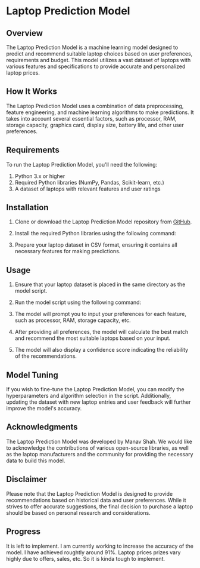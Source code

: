 # Laptop Prediction Model

## Overview

The Laptop Prediction Model is a machine learning model designed to predict and recommend suitable laptop choices based on user preferences, requirements and budget. This model utilizes a vast dataset of laptops with various features and specifications to provide accurate and personalized laptop prices.

## How It Works

The Laptop Prediction Model uses a combination of data preprocessing, feature engineering, and machine learning algorithms to make predictions. It takes into account several essential factors, such as processor, RAM, storage capacity, graphics card, display size, battery life, and other user preferences. 

## Requirements

To run the Laptop Prediction Model, you'll need the following:

1. Python 3.x or higher
2. Required Python libraries (NumPy, Pandas, Scikit-learn, etc.)
3. A dataset of laptops with relevant features and user ratings

## Installation

1. Clone or download the Laptop Prediction Model repository from [GitHub](https://github.com/ManavShah24604/laptop-prediction).

2. Install the required Python libraries using the following command:


3. Prepare your laptop dataset in CSV format, ensuring it contains all necessary features for making predictions.

## Usage

1. Ensure that your laptop dataset is placed in the same directory as the model script.

2. Run the model script using the following command:


3. The model will prompt you to input your preferences for each feature, such as processor, RAM, storage capacity, etc.

4. After providing all preferences, the model will calculate the best match and recommend the most suitable laptops based on your input.

5. The model will also display a confidence score indicating the reliability of the recommendations.

## Model Tuning

If you wish to fine-tune the Laptop Prediction Model, you can modify the hyperparameters and algorithm selection in the script. Additionally, updating the dataset with new laptop entries and user feedback will further improve the model's accuracy.

## Acknowledgments

The Laptop Prediction Model was developed by Manav Shah. We would like to acknowledge the contributions of various open-source libraries, as well as the laptop manufacturers and the community for providing the necessary data to build this model.

## Disclaimer

Please note that the Laptop Prediction Model is designed to provide recommendations based on historical data and user preferences. While it strives to offer accurate suggestions, the final decision to purchase a laptop should be based on personal research and considerations.

## Progress
It is left to implement. I am currently working to increase the accuracy of the model. I have achieved roughtly around 91%. Laptop prices prizes vary highly due to offers, sales, etc. So it is kinda tough to implement.
